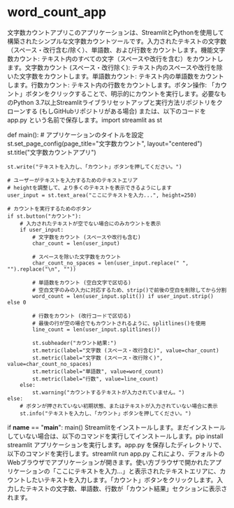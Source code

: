 # word_count_app

文字数カウントアプリこのアプリケーションは、StreamlitとPythonを使用して構築されたシンプルな文字数カウントツールです。入力されたテキストの文字数（スペース・改行含む/除く）、単語数、および行数をカウントします。機能文字数カウント: テキスト内のすべての文字（スペースや改行を含む）をカウントします。文字数カウント (スペース・改行除く): テキスト内のスペースや改行を除いた文字数をカウントします。単語数カウント: テキスト内の単語数をカウントします。行数カウント: テキスト内の行数をカウントします。ボタン操作: 「カウント」ボタンをクリックすることで、明示的にカウントを実行します。必要なものPython 3.7以上Streamlitライブラリセットアップと実行方法リポジトリをクローンする (もしGitHubリポジトリがある場合) または、以下のコードを app.py という名前で保存します。import streamlit as st

def main():
    # アプリケーションのタイトルを設定
    st.set_page_config(page_title="文字数カウント", layout="centered")
    st.title("文字数カウントアプリ")

    st.write("テキストを入力し、「カウント」ボタンを押してください。")

    # ユーザーがテキストを入力するためのテキストエリア
    # heightを調整して、より多くのテキストを表示できるようにします
    user_input = st.text_area("ここにテキストを入力...", height=250)

    # カウントを実行するためのボタン
    if st.button("カウント"):
        # 入力されたテキストが空でない場合にのみカウントを表示
        if user_input:
            # 文字数をカウント (スペースや改行も含む)
            char_count = len(user_input)

            # スペースを除いた文字数をカウント
            char_count_no_spaces = len(user_input.replace(" ", "").replace("\n", ""))

            # 単語数をカウント (空白文字で区切る)
            # 空白文字のみの入力に対応するため、strip()で前後の空白を削除してから分割
            word_count = len(user_input.split()) if user_input.strip() else 0

            # 行数をカウント (改行コードで区切る)
            # 最後の行が空の場合でもカウントされるように、splitlines()を使用
            line_count = len(user_input.splitlines())

            st.subheader("カウント結果:")
            st.metric(label="文字数 (スペース・改行含む)", value=char_count)
            st.metric(label="文字数 (スペース・改行除く)", value=char_count_no_spaces)
            st.metric(label="単語数", value=word_count)
            st.metric(label="行数", value=line_count)
        else:
            st.warning("カウントするテキストが入力されていません。")
    else:
        # ボタンが押されていない初期状態、またはテキストが入力されていない場合に表示
        st.info("テキストを入力し、「カウント」ボタンを押してください。")

if __name__ == "__main__":
    main()
Streamlitをインストールします。まだインストールしていない場合は、以下のコマンドを実行してインストールします。pip install streamlit
アプリケーションを実行します。app.py を保存したディレクトリで、以下のコマンドを実行します。streamlit run app.py
これにより、デフォルトのWebブラウザでアプリケーションが開きます。使い方ブラウザで開かれたアプリケーションの「ここにテキストを入力...」と表示されたテキストエリアに、カウントしたいテキストを入力します。「カウント」ボタンをクリックします。入力したテキストの文字数、単語数、行数が「カウント結果」セクションに表示されます。
